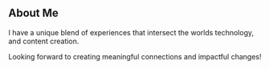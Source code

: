 ## About Me

I have a unique blend of experiences that intersect the worlds technology, and content creation.

Looking forward to creating meaningful connections and impactful changes!

